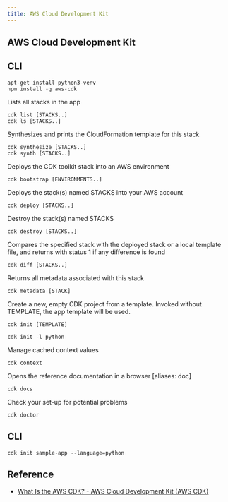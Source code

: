 ```yaml
---
title: AWS Cloud Development Kit
---
```


## AWS Cloud Development Kit

## CLI

```
apt-get install python3-venv
npm install -g aws-cdk
```

Lists all stacks in the app

```
cdk list [STACKS..]
cdk ls [STACKS..]
```

Synthesizes and prints the CloudFormation template for this stack

```
cdk synthesize [STACKS..]
cdk synth [STACKS..]
```

Deploys the CDK toolkit stack into an AWS  environment

```
cdk bootstrap [ENVIRONMENTS..]
```

Deploys the stack(s) named STACKS into your AWS account

```
cdk deploy [STACKS..]
```

Destroy the stack(s) named STACKS

```
cdk destroy [STACKS..]
```

Compares the specified stack with the deployed stack or a local template file, and returns with status 1 if any difference is found

```
cdk diff [STACKS..]
```

Returns all metadata associated with this stack

```
cdk metadata [STACK]
```

Create a new, empty CDK project from a template. Invoked without TEMPLATE, the app template will be used.

```
cdk init [TEMPLATE]
```

```
cdk init -l python
```

Manage cached context values

```
cdk context
````

Opens the reference documentation in a browser [aliases: doc]

```
cdk docs
```

Check your set-up for potential problems

```
cdk doctor
```

## CLI

```
cdk init sample-app --language=python
```

## Reference
- [What Is the AWS CDK? \- AWS Cloud Development Kit \(AWS CDK\)](https://docs.aws.amazon.com/cdk/latest/guide/home.html)
